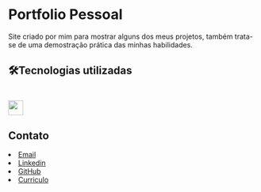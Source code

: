 # Portfolio Pessoal

Site criado por mim para mostrar alguns dos meus projetos, também trata-se de uma demostração prática das minhas habilidades.

<h2>🛠Tecnologias utilizadas<h1/>

<img src="https://user-images.githubusercontent.com/101189058/191051538-be2197e4-3ce4-469e-81bc-7dbf7e047588.png" width="30" height="30">

## Contato


<li><a href="mailto:rafaelmafortc@gmail.com" target="_blank" className='img-redesocial'> Email </a></li>
<li><a href="https://www.linkedin.com/in/rafael-mafort-c/" target="_blank" className='img-redesocial'> Linkedin </a></li>
<li><a href="https://github.com/raafamafort" target="_blank" className='img-redesocial'> GitHub </a></li>
<li><a href="https://drive.google.com/file/d/1sLlsuW1BCdsOgc0gth-WgdnuSOO2pl0Z/view?usp=sharing" target="_blank" className='img-redesocial'> Curriculo </a></li>
